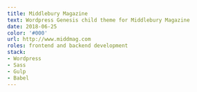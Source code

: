 ```yaml
---
title: Middlebury Magazine
text: Wordpress Genesis child theme for Middlebury Magazine  
date: 2018-06-25
color: '#000'
url: http://www.middmag.com
roles: frontend and backend development
stack:
- Wordpress
- Sass
- Gulp
- Babel
---
```

